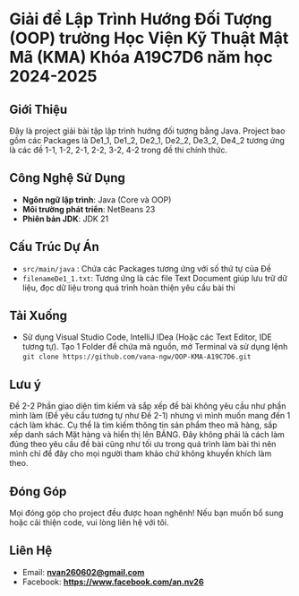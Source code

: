 # Giải đề Lập Trình Hướng Đối Tượng (OOP) trường Học Viện Kỹ Thuật Mật Mã (KMA) Khóa A19C7D6 năm học 2024-2025

## Giới Thiệu  
Đây là project giải bài tập lập trình hướng đối tượng bằng Java. Project bao gồm các Packages là De1_1, De1_2, De2_1, De2_2, De3_2, De4_2 tương ứng là các đề 1-1, 1-2, 2-1, 2-2, 3-2, 4-2 trong đề thi chính thức.  

## Công Nghệ Sử Dụng  
- **Ngôn ngữ lập trình**: Java (Core và OOP)
- **Môi trường phát triển**: NetBeans 23  
- **Phiên bản JDK**: JDK 21  

## Cấu Trúc Dự Án  
- `src/main/java` : Chứa các Packages tương ứng với số thứ tự của Đề
- `filenameDe1_1.txt`: Tương ứng là các file Text Document giúp lưu trữ dữ liệu, đọc dữ liệu trong quá trình hoàn thiện yêu cầu bài thi

## Tải Xuống  
- Sử dụng Visual Studio Code, IntelliJ IDea (Hoặc các Text Editor, IDE tương tự). Tạo 1 Folder để chứa mã nguồn, mở Terminal và sử dụng lệnh `git clone https://github.com/vana-ngw/OOP-KMA-A19C7D6.git`

## Lưu ý
Đề 2-2 Phần giao diện tìm kiếm và sắp xếp đề bài không yêu cầu như phần mình làm (Đề yêu cầu tương tự như Đề 2-1) nhưng vì mình muốn mang đến 1 cách làm khác. Cụ thể là tìm kiếm thông tin sản phẩm theo mã hàng, sắp xếp danh sách Mặt hàng và hiển thị lên BẢNG. Đây không phải là cách làm đúng theo yêu cầu đề bài cũng như tối ưu trong quá trình làm bài thi nên mình chỉ để đây cho mọi người tham khảo chứ không khuyến khích làm theo.

## Đóng Góp  
Mọi đóng góp cho project đều được hoan nghênh! Nếu bạn muốn bổ sung hoặc cải thiện code, vui lòng liên hệ với tôi. 

## Liên Hệ  
- Email: **nvan260602@gmail.com** 
- Facebook: **https://www.facebook.com/an.nv26** 
